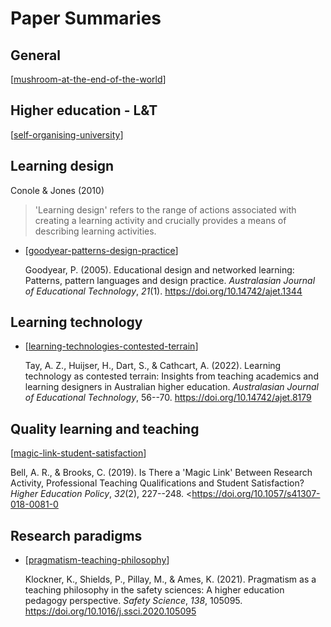 # Paper Summaries

## General

[[mushroom-at-the-end-of-the-world]]

## Higher education - L&T

[[self-organising-university]]

## Learning design

Conole & Jones (2010) 

> 'Learning design' refers to the range of actions associated with creating a learning activity and crucially provides a means of describing learning activities.

- [[goodyear-patterns-design-practice]]

	Goodyear, P. (2005). Educational design and networked learning: Patterns, pattern languages and design practice. *Australasian Journal of Educational Technology*, *21*(1). <https://doi.org/10.14742/ajet.1344>

## Learning technology

- [[learning-technologies-contested-terrain]]

	Tay, A. Z., Huijser, H., Dart, S., & Cathcart, A. (2022). Learning technology as contested terrain: Insights from teaching academics and learning designers in Australian higher education. *Australasian Journal of Educational Technology*, 56--70. <https://doi.org/10.14742/ajet.8179>


## Quality learning and teaching

[[magic-link-student-satisfaction]]

Bell, A. R., & Brooks, C. (2019). Is There a 'Magic Link' Between Research Activity, Professional Teaching Qualifications and Student Satisfaction? *Higher Education Policy*, *32*(2), 227--248\. <https://doi.org/10.1057/s41307-018-0081-0

## Research paradigms

- [[pragmatism-teaching-philosophy]]

	Klockner, K., Shields, P., Pillay, M., & Ames, K. (2021). Pragmatism as a teaching philosophy in the safety sciences: A higher education pedagogy perspective. *Safety Science*, *138*, 105095. <https://doi.org/10.1016/j.ssci.2020.105095>

[//begin]: # "Autogenerated link references for markdown compatibility"
[mushroom-at-the-end-of-the-world]: <Paper Summaries/mushroom-at-the-end-of-the-world> "The Mushroom at the End of the World"
[self-organising-university]: <Paper Summaries/self-organising-university> "Self-organising university"
[goodyear-patterns-design-practice]: <Paper Summaries/goodyear-patterns-design-practice> "Patterns, pattern languages and design practice"
[learning-technologies-contested-terrain]: <Paper Summaries/learning-technologies-contested-terrain> "Learning technology as contested terrain: Insights from teaching academics and learning designers in Australian higher education"
[magic-link-student-satisfaction]: <Paper Summaries/magic-link-student-satisfaction> "Is there a 'magic link' between research activity...and student satisfaction"
[pragmatism-teaching-philosophy]: <Paper Summaries/pragmatism-teaching-philosophy> "pragmatism-teaching-philosophy"
[//end]: # "Autogenerated link references"